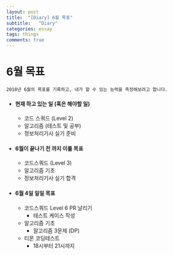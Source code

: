 ```yaml
---
layout: post
title:  "[Diary] 6월 목표"
subtitle:   "Diary"
categories: essay
tags: things
comments: true
---
```


# 6월 목표

```
2018년 6월의 목표를 기록하고, 내가 할 수 있는 능력을 측정해보려고 합니다.
```

- #### 현재 하고 있는 일 (혹은 해야할 일)

  - 코드 스쿼드 (Level 2)
  - 알고리즘 (테스트 및 공부)
  - 정보처리기사 실기 준비

- #### 6월이 끝나기 전 까지 이룰 목표

  - 코드스쿼드 (Level 3)
  - 알고리즘 기초
  - 정보처리기사 실기 합격

- #### 6월 4일 일일 목표

  - 코드스쿼드 Level 6 PR 날리기
    - 테스트 케이스 작성
  - 알고리즘 기초
    - 알고리즘 3문제 (DP)
  - 티몬 코딩테스트
    - 18시부터 21시까지